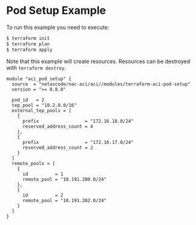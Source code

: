 <!-- BEGIN_TF_DOCS -->
# Pod Setup Example

To run this example you need to execute:

```bash
$ terraform init
$ terraform plan
$ terraform apply
```

Note that this example will create resources. Resources can be destroyed with `terraform destroy`.

```hcl
module "aci_pod_setup" {
  source  = "netascode/nac-aci/aci//modules/terraform-aci-pod-setup"
  version = ">= 0.8.0"

  pod_id   = 2
  tep_pool = "10.2.0.0/16"
  external_tep_pools = [
    {
      prefix                 = "172.16.18.0/24"
      reserved_address_count = 4
    },
    {
      prefix                 = "172.16.17.0/24"
      reserved_address_count = 2
    }
  ]
  remote_pools = [
    {
      id          = 1
      remote_pool = "10.191.200.0/24"
    },
    {
      id          = 2
      remote_pool = "10.191.202.0/24"
    }
  ]
}
```
<!-- END_TF_DOCS -->